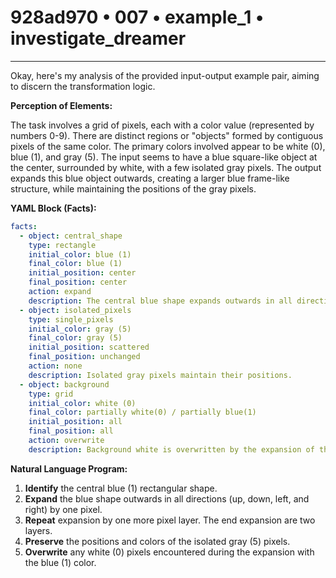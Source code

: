 # 928ad970 • 007 • example_1 • investigate_dreamer

---
Okay, here's my analysis of the provided input-output example pair, aiming to discern the transformation logic.

**Perception of Elements:**

The task involves a grid of pixels, each with a color value (represented by numbers 0-9). There are distinct regions or "objects" formed by contiguous pixels of the same color. The primary colors involved appear to be white (0), blue (1), and gray (5). The input seems to have a blue square-like object at the center, surrounded by white, with a few isolated gray pixels. The output expands this blue object outwards, creating a larger blue frame-like structure, while maintaining the positions of the gray pixels.

**YAML Block (Facts):**



```yaml
facts:
  - object: central_shape
    type: rectangle
    initial_color: blue (1)
    final_color: blue (1)
    initial_position: center
    final_position: center
    action: expand
    description: The central blue shape expands outwards in all directions.
  - object: isolated_pixels
    type: single_pixels
    initial_color: gray (5)
    final_color: gray (5)
    initial_position: scattered
    final_position: unchanged
    action: none
    description: Isolated gray pixels maintain their positions.
  - object: background
    type: grid
    initial_color: white (0)
    final_color: partially white(0) / partially blue(1)
    initial_position: all
    final_position: all
    action: overwrite
    description: Background white is overwritten by the expansion of the central shape.
```



**Natural Language Program:**

1.  **Identify** the central blue (1) rectangular shape.
2.  **Expand** the blue shape outwards in all directions (up, down, left, and right) by one pixel.
3. **Repeat** expansion by one more pixel layer. The end expansion are two layers.
4.  **Preserve** the positions and colors of the isolated gray (5) pixels.
5.  **Overwrite** any white (0) pixels encountered during the expansion with the blue (1) color.

